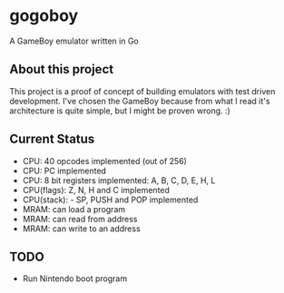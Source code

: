 # gogoboy

A GameBoy emulator written in Go

## About this project

This project is a proof of concept of building emulators with test driven development. I've chosen the GameBoy because from what I read it's architecture is quite simple, but I might be proven wrong. :)

## Current Status

- CPU: 40 opcodes implemented (out of 256)
- CPU: PC implemented
- CPU: 8 bit registers implemented: A, B, C, D, E, H, L
- CPU(flags): Z, N, H and C implemented
- CPU(stack): - SP, PUSH and POP implemented
- MRAM: can load a program
- MRAM: can read from address
- MRAM: can write to an address

## TODO

- Run Nintendo boot program